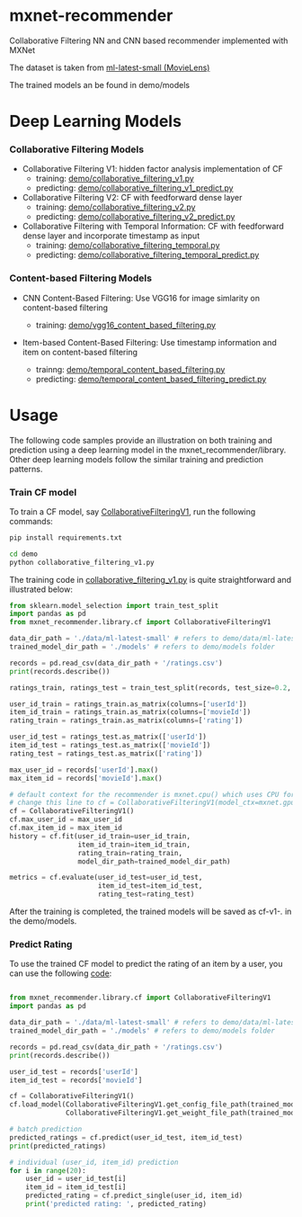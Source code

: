 # mxnet-recommender

Collaborative Filtering NN and CNN based recommender implemented with MXNet

The dataset is taken from  [ml-latest-small (MovieLens)](https://grouplens.org/datasets/movielens/)

The trained models an be found in demo/models

# Deep Learning Models

### Collaborative Filtering Models

* Collaborative Filtering V1: hidden factor analysis implementation of CF
    * training: [demo/collaborative_filtering_v1.py](demo/collaborative_filtering_v1.py)
    * predicting: [demo/collaborative_filtering_v1_predict.py](demo/collaborative_filtering_v1_predict.py)
* Collaborative Filtering V2: CF with feedforward dense layer
    * training: [demo/collaborative_filtering_v2.py](demo/collaborative_filtering_v2.py)
    * predicting: [demo/collaborative_filtering_v2_predict.py](demo/collaborative_filtering_v2_predict.py)
* Collaborative Filtering with Temporal Information: CF with feedforward dense layer and incorporate timestamp as input
    * training: [demo/collaborative_filtering_temporal.py](demo/collaborative_filtering_temporal.py)
    * predicting: [demo/collaborative_filtering_temporal_predict.py](demo/collaborative_filtering_temporal_predict.py)
    
### Content-based Filtering Models

* CNN Content-Based Filtering: Use VGG16 for image simlarity on content-based filtering
    * training: [demo/vgg16_content_based_filtering.py](demo/vgg16_content_based_filtering.py)
    
* Item-based Content-Based Filtering: Use timestamp information and item on content-based filtering
    * trainng: [demo/temporal_content_based_filtering.py](demo/temporal_content_based_filtering.py)
    * predicting: [demo/temporal_content_based_filtering_predict.py](demo/temporal_content_based_filtering_predict.py)
    
# Usage

The following code samples provide an illustration on both training and prediction using a deep 
learning model in the mxnet_recommender/library. Other deep learning models follow the similar
training and prediction patterns.

### Train CF model

To train a CF model, say [CollaborativeFilteringV1](mxnet_recommender/library/cf.py), run the following commands:

```bash
pip install requirements.txt

cd demo
python collaborative_filtering_v1.py 
```

The training code in [collaborative_filtering_v1.py](demo/collaborative_filtering_v1.py) is quite straightforward and 
illustrated below:

```python
from sklearn.model_selection import train_test_split
import pandas as pd
from mxnet_recommender.library.cf import CollaborativeFilteringV1

data_dir_path = './data/ml-latest-small' # refers to demo/data/ml-latest-small folder
trained_model_dir_path = './models' # refers to demo/models folder

records = pd.read_csv(data_dir_path + '/ratings.csv')
print(records.describe())

ratings_train, ratings_test = train_test_split(records, test_size=0.2, random_state=0)

user_id_train = ratings_train.as_matrix(columns=['userId'])
item_id_train = ratings_train.as_matrix(columns=['movieId'])
rating_train = ratings_train.as_matrix(columns=['rating'])

user_id_test = ratings_test.as_matrix(['userId'])
item_id_test = ratings_test.as_matrix(['movieId'])
rating_test = ratings_test.as_matrix(['rating'])

max_user_id = records['userId'].max()
max_item_id = records['movieId'].max()

# default context for the recommender is mxnet.cpu() which uses CPU for the model context and data context
# change this line to cf = CollaborativeFilteringV1(model_ctx=mxnet.gpu(0)) if you want to use GPU instead
cf = CollaborativeFilteringV1() 
cf.max_user_id = max_user_id
cf.max_item_id = max_item_id
history = cf.fit(user_id_train=user_id_train,
                 item_id_train=item_id_train,
                 rating_train=rating_train,
                 model_dir_path=trained_model_dir_path)

metrics = cf.evaluate(user_id_test=user_id_test,
                      item_id_test=item_id_test,
                      rating_test=rating_test)

```

After the training is completed, the trained models will be saved as cf-v1-*.* in the demo/models.

### Predict Rating

To use the trained CF model to predict the rating of an item by a user, you can use the following 
[code](demo/collaborative_filtering_v1_predict.py):

```python

from mxnet_recommender.library.cf import CollaborativeFilteringV1
import pandas as pd

data_dir_path = './data/ml-latest-small' # refers to demo/data/ml-latest-small folder
trained_model_dir_path = './models' # refers to demo/models folder

records = pd.read_csv(data_dir_path + '/ratings.csv')
print(records.describe())

user_id_test = records['userId']
item_id_test = records['movieId']

cf = CollaborativeFilteringV1()
cf.load_model(CollaborativeFilteringV1.get_config_file_path(trained_model_dir_path),
              CollaborativeFilteringV1.get_weight_file_path(trained_model_dir_path))

# batch prediction
predicted_ratings = cf.predict(user_id_test, item_id_test)
print(predicted_ratings)

# individual (user_id, item_id) prediction
for i in range(20):
    user_id = user_id_test[i]
    item_id = item_id_test[i]
    predicted_rating = cf.predict_single(user_id, item_id)
    print('predicted rating: ', predicted_rating)
```
